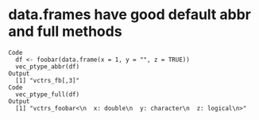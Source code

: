 # data.frames have good default abbr and full methods

    Code
      df <- foobar(data.frame(x = 1, y = "", z = TRUE))
      vec_ptype_abbr(df)
    Output
      [1] "vctrs_fb[,3]"
    Code
      vec_ptype_full(df)
    Output
      [1] "vctrs_foobar<\n  x: double\n  y: character\n  z: logical\n>"

